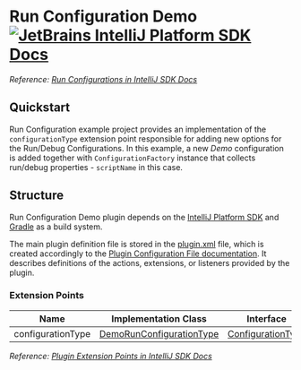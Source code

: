 # Run Configuration Demo [![JetBrains IntelliJ Platform SDK Docs](https://jb.gg/badges/docs.svg)][docs]
*Reference: [Run Configurations in IntelliJ SDK Docs][docs:run_configurations]*

## Quickstart

Run Configuration example project provides an implementation of the `configurationType` extension point responsible
for adding new options for the Run/Debug Configurations. In this example, a new *Demo* configuration is added together
with `ConfigurationFactory` instance that collects run/debug properties - `scriptName` in this case.

## Structure

Run Configuration Demo
plugin depends on the [IntelliJ Platform SDK][docs] and [Gradle][docs:gradle] as a build system.

The main plugin definition file is stored in the [plugin.xml][file:plugin.xml] file, which is created accordingly
to the [Plugin Configuration File documentation][docs:plugin.xml]. It describes definitions of the actions, extensions,
or listeners provided by the plugin.

### Extension Points

| Name              | Implementation Class                                      | Interface                                  |
| ----------------- | --------------------------------------------------------- | ------------------------------------------ |
| configurationType | [DemoRunConfigurationType][file:DemoRunConfigurationType] | [ConfigurationType][sdk:ConfigurationType] |

*Reference: [Plugin Extension Points in IntelliJ SDK Docs][docs:ep]*


[docs]: https://www.jetbrains.org/intellij/sdk/docs
[docs:actions]: https://www.jetbrains.org/intellij/sdk/docs/basics/action_system.html
[docs:run_configurations]: https://jetbrains.org/intellij/sdk/docs/basics/run_configurations.html
[docs:ep]: https://www.jetbrains.org/intellij/sdk/docs/basics/plugin_structure/plugin_extension_points.html
[docs:gradle]: https://www.jetbrains.org/intellij/sdk/docs/tutorials/build_system.html
[docs:plugin.xml]: https://www.jetbrains.org/intellij/sdk/docs/basics/plugin_structure/plugin_configuration_file.html
[docs:listeners]: https://jetbrains.org/intellij/sdk/docs/basics/plugin_structure/plugin_listeners.html

[file:plugin.xml]: ./src/main/resources/META-INF/plugin.xml
[file:DemoRunConfigurationType]: ./src/main/java/org/jetbrains/sdk/runConfiguration/DemoRunConfigurationType.java

[sdk:ConfigurationType]: upsource:///platform/lang-api/src/com/intellij/execution/configurations/ConfigurationType.java
